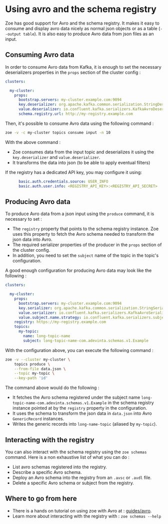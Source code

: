 # Using avro and the schema registry

Zoe has good support for Avro and the schema registry. It makes it easy to consume and display avro data nicely as normal json objects or as a table (`--output table`). It is also easy to produce Avro data from json files as an input.

## Consuming Avro data

In order to consume Avro data from Kafka, it is enough to set the necessary deserializers properties in the `props` section of the cluster config :

```yaml
clusters:

  my-cluster:
    props:
      bootstrap.servers: my-cluster.example.com:9094
      key.deserializer: org.apache.kafka.common.serialization.StringDeserializer
      value.deserializer: io.confluent.kafka.serializers.KafkaAvroDeserializer
      schema.registry.url: http://my-registry.example.com
```

Then, it's possible to consume Avro data using the following command :

```bash
zoe -v -c my-cluster topics consume input -n 10
```

With the above command :

- Zoe consumes data from the input topic and deserializes it using the `key.deserializer` and `value.deserializer`.
- It transforms the data into json (to be able to apply eventual filters)

If the registry has a dedicated API key, you may configure it using:

```yaml
      basic.auth.credentials.source: USER_INFO
      basic.auth.user.info: <REGISTRY_API_KEY>:<REGISTRY_API_SECRET>
```

## Producing Avro data

To produce Avro data from a json input using the `produce` command, it is necessary to set :

- The `registry` property that points to the schema registry instance. Zoe uses this property to fetch the Avro schema needed to transform the json data into Avro.
- The required serializer properties of the producer in the `props` section of the cluster config.
- In addition, you need to set the `subject` name of the topic in the topic's configuration.

A good enough configuration for producing Avro data may look like the following :

```yaml
clusters:

  my-cluster:
    props:
      bootstrap.servers: my-cluster.example.com:9094
      key.serializer: org.apache.kafka.common.serialization.StringSerializer
      value.serializer: io.confluent.kafka.serializers.KafkaAvroSerializer
      value.subject.name.strategy: io.confluent.kafka.serializers.subject.TopicRecordNameStrategy
    registry: https://my-registry.example.com
    topics:
      my-topic:
        name: long-topic-name
        subject: long-topic-name-com.adevinta.schemas.v1.Example
```

With the configuration above, you can execute the following command :

```bash
zoe -v --cluster my-cluster \
    topics produce \
    --from-file data.json \
    --topic my-topic \
    --key-path 'id' 
```

The command above would do the following :

- It fetches the Avro schema registered under the subject name `long-topic-name-com.adevinta.schemas.v1.Example` in the schema registry instance pointed at by the `registry` property in the configuration.
- It uses the schema to transform the json data in `data.json` into Avro `GenericRecord` instances.
- Writes the generic records into `long-name-topic` (aliased by `my-topic`).

## Interacting with the registry

You can also interact with the schema registry using the `zoe schemas` command. Here is a non exhaustive list  of what you can do :

- List avro schemas registered into the registry.
- Describe a specific Avro schema.
- Deploy an Avro schema into the registry from an `.avsc` or `.avdl` file.
- Delete a specific Avro schema or subject from the registry.

## Where to go from here

- There is a hands on tutorial on using zoe with Avro at : [guides/avro](https://github.com/adevinta/zoe/tree/master/docs/guides/avro). 
- Learn more about interacting with the registry with : `zoe schemas --help`
